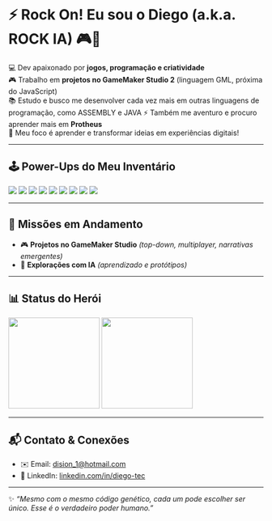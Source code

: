 # ⚡️ Rock On! Eu sou o Diego (a.k.a. ROCK IA) 🎮🤖  



💻 Dev apaixonado por **jogos, programação e criatividade**  
🎮 Trabalho em **projetos no GameMaker Studio 2** (linguagem GML, próxima do JavaScript)  
📚 Estudo e busco me desenvolver cada vez mais em outras linguagens de programação, como ASSEMBLY e JAVA
⚡ Também me aventuro e procuro aprender mais em **Protheus**  
🚀 Meu foco é aprender e transformar ideias em experiências digitais!  

---

## 🕹️ Power-Ups do Meu Inventário  
<div>
  <img src="https://img.shields.io/badge/JavaScript-F7DF1E?style=for-the-badge&logo=javascript&logoColor=black"/>
  <img src="https://img.shields.io/badge/Java-ED8B00?style=for-the-badge&logo=openjdk&logoColor=white"/>
  <img src="https://img.shields.io/badge/Python-3776AB?style=for-the-badge&logo=python&logoColor=white"/>
  <img src="https://img.shields.io/badge/GameMaker_Studio-000000?style=for-the-badge&logo=gamemaker&logoColor=white"/>
  <img src="https://img.shields.io/badge/Django-092E20?style=for-the-badge&logo=django&logoColor=white"/>
  <img src="https://img.shields.io/badge/ADVPL-35495E?style=for-the-badge&logoColor=white"/>
  <img src="https://img.shields.io/badge/HTML-E34F26?style=for-the-badge&logo=html5&logoColor=white"/>
  <img src="https://img.shields.io/badge/CSS-1572B6?style=for-the-badge&logo=css3&logoColor=white"/>
  <img src="https://img.shields.io/badge/TL++-purple?style=for-the-badge&logoColor=white"/>
</div>  

---

## 🌟 Missões em Andamento  
- 🎮 **Projetos no GameMaker Studio** *(top-down, multiplayer, narrativas emergentes)*  
- 🤖 **Explorações com IA** *(aprendizado e protótipos)*  

---

## 📊 Status do Herói  
<div>
  <img src="https://github-readme-stats.vercel.app/api?username=diegpo&show_icons=true&theme=radical" height="180em"/>
  <img src="https://github-readme-stats.vercel.app/api/top-langs/?username=diegpo&layout=compact&theme=radical" height="180em"/>
</div>  

---

## 📬 Contato & Conexões  
- ✉️ Email: [dision_1@hotmail.com](mailto:dision_1@hotmail.com)  
- 💼 LinkedIn: [linkedin.com/in/diego-tec](https://www.linkedin.com/in/diego-tec/)  

---

✨ *“Mesmo com o mesmo código genético, cada um pode escolher ser único. Esse é o verdadeiro poder humano.”*
